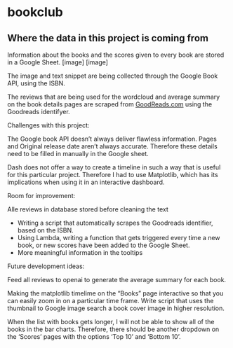 # bookclub

## Where the data in this project is coming from

Information about the books and the scores given to every book are stored in a Google Sheet.
[image]
[image]


The image and text snippet are being collected through the Google Book API, using the ISBN. 

The reviews that are being used for the wordcloud and average summary on the book details pages are scraped from [GoodReads.com](http://GoodReads.com) using the Goodreads identifyer. 

Challenges with this project: 

The Google book API doesn’t always deliver flawless information. Pages and Original release date aren’t always accurate. Therefore these details need to be filled in manually in the Google sheet. 

Dash does not offer a way to create a timeline in such a way that is useful for this particular project. Therefore I had to use Matplotlib, which has its implications when using it in an interactive dashboard. 

Room for improvement:

Alle reviews in database stored before cleaning the text

- Writing a script that automatically scrapes the Goodreads identifier, based on the ISBN.
- Using Lambda, writing a function that gets triggered every time a new book, or new scores have been added to the Google Sheet.
- More meaningful information in the tooltips

Future development ideas:

Feed all reviews to openai to generate the average summary for each book. 

Making the matplotlib timelime on the “Books” page interactive so that you can easily zoom in on a particular time frame. 
Write script that uses the thumbnail to Google image search a book cover image in higher resolution. 

When the list with books gets longer, I will not be able to show all of the books in the bar charts. Therefore, there should be another dropdown on the ‘Scores’ pages with the options ‘Top 10’ and ‘Bottom 10’.
